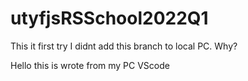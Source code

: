 # utyfjsRSSchool2022Q1
This it first try
I didnt add this branch to local PC. Why?

Hello this is wrote from my PC VScode